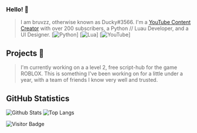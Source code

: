 ### Hello! 👋

> I am bruvzz, otherwise known as Ducky#3566. I'm a [YouTube Content Creator](https://www.youtube.com/channel/UC9x5T2CzdNdVVW6iVHqF_qg) with over 200 subscribers, a Python // Luau Developer, and a UI Designer.
[![Python](https://img.shields.io/badge/python-3670A0?style=for-the-badge&logo=python&logoColor=ffdd54)]
[![Lua](https://img.shields.io/badge/lua-%232C2D72.svg?style=for-the-badge&logo=lua&logoColor=white)]
[![YouTube](https://img.shields.io/badge/YouTube-%23FF0000.svg?style=for-the-badge&logo=YouTube&logoColor=white)]

## Projects 🚧

> I'm currently working on a a level 2, free script-hub for the game ROBLOX. This is something I've been working on for a little under a year, with a team of friends I know very well and trusted.

## GitHub Statistics 

![Github Stats](https://github-readme-stats.vercel.app/api?username=bruvzz&count_private=true&show_icons=true&include_all_commits=true&theme=dark&layout=compact)
![Top Langs](https://github-readme-stats.vercel.app/api/top-langs/?username=bruvzz&hide=TeX&layout=compact&theme=dark)

![Visitor Badge](https://visitor-badge.laobi.icu/badge?page_id=bruvzz)
